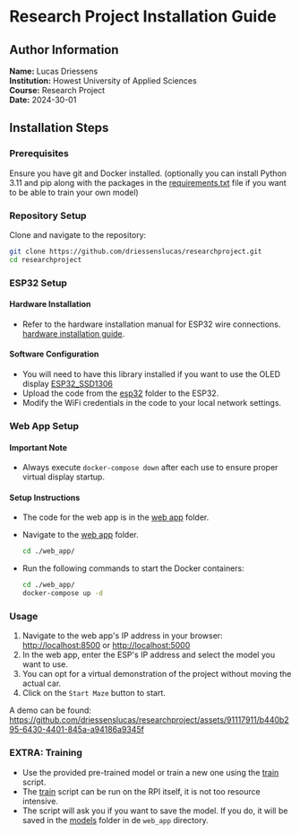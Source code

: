 # Research Project Installation Guide

## Author Information

**Name:** Lucas Driessens  
**Institution:** Howest University of Applied Sciences  
**Course:** Research Project  
**Date:** 2024-30-01

## Installation Steps

### Prerequisites

Ensure you have git and Docker installed. (optionally you can install Python 3.11 and pip along with the packages in the [requirements.txt](./training/requirements.txt) file if you want to be able to train your own model)

### Repository Setup

Clone and navigate to the repository:

```bash
git clone https://github.com/driessenslucas/researchproject.git
cd researchproject
```

### ESP32 Setup

#### Hardware Installation

- Refer to the hardware installation manual for ESP32 wire connections. [hardware installation guide](./hardware_installtion.md).

#### Software Configuration

- You will need to have this library installed if you want to use the OLED display [ESP32_SSD1306](https://github.com/lexus2k/ssd1306/tree/master)
- Upload the code from the [esp32](./esp32) folder to the ESP32.
- Modify the WiFi credentials in the code to your local network settings.

### Web App Setup

#### Important Note

- Always execute `docker-compose down` after each use to ensure proper virtual display startup.

#### Setup Instructions

- The code for the web app is in the [web app](./web_app/) folder.

- Navigate to the [web app](./web_app/) folder.

  ```bash
  cd ./web_app/
  ```

- Run the following commands to start the Docker containers:

  ```bash
  cd ./web_app/
  docker-compose up -d
  ```

### Usage

1. Navigate to the web app's IP address in your browser: <http://localhost:8500> or <http://localhost:5000>
2. In the web app, enter the ESP's IP address and select the model you want to use.
3. You can opt for a virtual demonstration of the project without moving the actual car.
4. Click on the `Start Maze` button to start.

A demo can be found: <https://github.com/driessenslucas/researchproject/assets/91117911/b440b295-6430-4401-845a-a94186a9345f>

### EXTRA: Training

- Use the provided pre-trained model or train a new one using the [train](./training/train.py) script.
- The [train](./training/train.py) script can be run on the RPI itself, it is not too resource intensive.
- The script will ask you if you want to save the model. If you do, it will be saved in the [models](./web_app/models) folder in de `web_app` directory.
